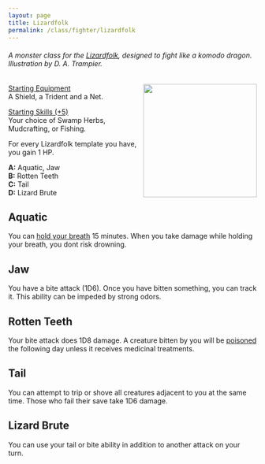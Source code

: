 ```yaml
---
layout: page
title: Lizardfolk
permalink: /class/fighter/lizardfolk
---
```


###### A monster class for the [Lizardfolk](https://saltygoo.github.io/monsters/centaur), designed to fight like a komodo dragon. Illustration by D. A. Trampier.

<img align="right" width=230px  src="https://www.heavymetal.com/wp-content/uploads/2020/11/lizard-man.jpg">

<ins>Starting Equipment</ins><br>
A Shield, a Trident and a Net.

<ins>Starting Skills (+5)</ins><br>
Your choice of Swamp Herbs, Mudcrafting, or Fishing.

For every Lizardfolk template you have, you gain 1 HP.

**A:** Aquatic, Jaw<br>
**B:** Rotten Teeth<br>
**C:** Tail<br>
**D:** Lizard Brute
<br>

## Aquatic
You can [hold your breath](https://saltygoo.github.io/2020/11/10/extra-rules/#conditions) 15 minutes. When you take damage while holding your breath, you dont risk drowning.

## Jaw
You have a bite attack (1D6). Once you have bitten something, you can track it. This ability can be impeded by strong odors.

## Rotten Teeth
Your bite attack does 1D8 damage. A creature bitten by you will be [poisoned](https://saltygoo.github.io/2020/11/10/extra-rules/#conditions) the following day unless it receives medicinal treatments.

## Tail
You can attempt to trip or shove all creatures adjacent to you at the same time. Those who fail their save take 1D6 damage.

## Lizard Brute
You can use your tail or bite ability in addition to another attack on your turn.
